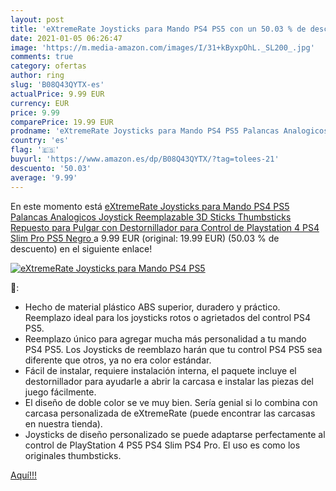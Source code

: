```yaml
---
layout: post
title: 'eXtremeRate Joysticks para Mando PS4 PS5 con un 50.03 % de descuento'
date: 2021-01-05 06:26:47
image: 'https://m.media-amazon.com/images/I/31+kByxpOhL._SL200_.jpg'
comments: true
category: ofertas
author: ring
slug: 'B08Q43QYTX-es'
actualPrice: 9.99 EUR
currency: EUR
price: 9.99
comparePrice: 19.99 EUR
prodname: 'eXtremeRate Joysticks para Mando PS4 PS5 Palancas Analogicos Joystick Reemplazable 3D Sticks Thumbsticks Repuesto para Pulgar con Destornillador para Control de Playstation 4 PS4 Slim Pro PS5 Negro '
country: 'es'
flag: '🇪🇸'
buyurl: 'https://www.amazon.es/dp/B08Q43QYTX/?tag=tolees-21'
descuento: '50.03'
average: '9.99'
---
```


En este momento está [eXtremeRate Joysticks para Mando PS4 PS5 Palancas Analogicos Joystick Reemplazable 3D Sticks Thumbsticks Repuesto para Pulgar con Destornillador para Control de Playstation 4 PS4 Slim Pro PS5 Negro ](https://www.amazon.es/dp/B08Q43QYTX/?tag=tolees-21) a 9.99 EUR (original: 19.99 EUR) (50.03 %  de descuento) en el siguiente enlace!

[![eXtremeRate Joysticks para Mando PS4 PS5](https://m.media-amazon.com/images/I/31+kByxpOhL._SL200_.jpg)](https://www.amazon.es/dp/B08Q43QYTX/?tag=tolees-21)

🔎:

- Hecho de material plástico ABS superior, duradero y práctico. Reemplazo ideal para los joysticks rotos o agrietados del control PS4 PS5.
- Reemplazo único para agregar mucha más personalidad a tu mando PS4 PS5. Los Joysticks de reemblazo harán que tu control PS4 PS5 sea diferente que otros, ya no era color estándar.
- Fácil de instalar, requiere instalación interna, el paquete incluye el destornillador para ayudarle a abrir la carcasa e instalar las piezas del juego fácilmente.
- El diseño de doble color se ve muy bien. Sería genial si lo combina con carcasa personalizada de eXtremeRate (puede encontrar las carcasas en nuestra tienda).
- Joysticks de diseño personalizado se puede adaptarse perfectamente al control de PlayStation 4 PS5 PS4 Slim PS4 Pro. El uso es como los originales thumbsticks.

[Aquí!!!](https://www.amazon.es/dp/B08Q43QYTX/?tag=tolees-21)

